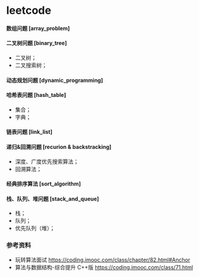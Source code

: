 # leetcode

#### 数组问题 [array_problem]

#### 二叉树问题 [binary_tree]
- 二叉树；
- 二叉搜索树；

#### 动态规划问题 [dynamic_programming]

#### 哈希表问题 [hash_table]
- 集合；
- 字典；

#### 链表问题 [link_list]

#### 递归&回溯问题 [recurion & backstracking]
- 深度、广度优先搜索算法；
- 回溯算法；

#### 经典排序算法 [sort_algorithm]

#### 栈、队列、堆问题 [stack_and_queue]
- 栈；
- 队列；
- 优先队列（堆）；

### 参考资料
- 玩转算法面试 https://coding.imooc.com/class/chapter/82.html#Anchor
- 算法与数据结构-综合提升 C++版 https://coding.imooc.com/class/71.html





